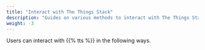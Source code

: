 ```yaml
---
title: "Interact with The Things Stack"
description: "Guides on various methods to interact with The Things Stack"
weight: -3
---
```


Users can interact with {{% tts %}} in the following ways.
